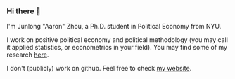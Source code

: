 ### Hi there 👋

I'm Junlong "Aaron" Zhou, a Ph.D. student in Political Economy from NYU. 

I work on positive political economy and political methodology (you may call it applied statistics, or econometrics in your field). You may find some of my research [here](https://scholar.google.com/citations?user=LadSnrMAAAAJ).

I don't (publicly) work on github. Feel free to check [my website](https://www.zhoujunlong.com/).
